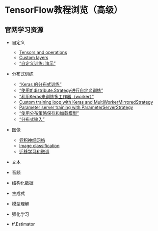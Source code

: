 # TensorFlow教程浏览（高级）

## 官网学习资源

* 自定义
  * [Tensors and operations](https://tensorflow.google.cn/tutorials/customization/basics)
  * [Custom layers](https://tensorflow.google.cn/tutorials/customization/custom_layers)
  * [“自定义训练: 演示”](https://tensorflow.google.cn/tutorials/customization/custom_training_walkthrough)

* 分布式训练
  * [“Keras 的分布式训练”](https://tensorflow.google.cn/tutorials/distribute/keras)
  * [“使用tf.distribute.Strategy进行自定义训练”](https://tensorflow.google.cn/tutorials/distribute/custom_training)
  * [“利用Keras来训练多工作器（worker）”](https://tensorflow.google.cn/tutorials/distribute/multi_worker_with_keras)
  * [Custom training loop with Keras and MultiWorkerMirroredStrategy](https://tensorflow.google.cn/tutorials/distribute/multi_worker_with_ctl)
  * [Parameter server training with ParameterServerStrategy](https://tensorflow.google.cn/tutorials/distribute/parameter_server_training)
  * [“使用分布策略保存和加载模型”](https://tensorflow.google.cn/tutorials/distribute/save_and_load)
  * [“分布式输入”](https://tensorflow.google.cn/tutorials/distribute/input)

* 图像
  * [卷积神经网络](https://tensorflow.google.cn/tutorials/images/cnn)
  * [Image classification](https://tensorflow.google.cn/tutorials/images/classification)
  * [迁移学习和微调](https://tensorflow.google.cn/tutorials/images/transfer_learning)

* 文本
* 音频
* 结构化数据
* 生成式
* 模型理解
* 强化学习
* tf.Estimator
